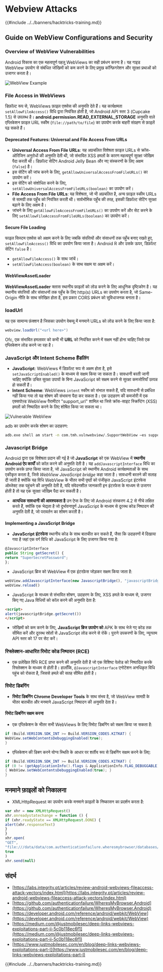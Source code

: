 # Webview Attacks

{{#include ../../banners/hacktricks-training.md}}

## Guide on WebView Configurations and Security

### Overview of WebView Vulnerabilities

Android विकास का एक महत्वपूर्ण पहलू WebViews का सही प्रबंधन करना है। यह गाइड WebView उपयोग से संबंधित जोखिमों को कम करने के लिए प्रमुख कॉन्फ़िगरेशन और सुरक्षा प्रथाओं को उजागर करता है।

![WebView Example](<../../images/image (1190).png>)

### **File Access in WebViews**

डिफ़ॉल्ट रूप से, WebViews फ़ाइल एक्सेस की अनुमति देते हैं। यह कार्यक्षमता `setAllowFileAccess()` विधि द्वारा नियंत्रित होती है, जो Android API स्तर 3 (Cupcake 1.5) से उपलब्ध है। **android.permission.READ_EXTERNAL_STORAGE** अनुमति वाले एप्लिकेशन फ़ाइल URL स्कीम (`file://path/to/file`) का उपयोग करके बाहरी संग्रहण से फ़ाइलें पढ़ सकते हैं।

#### **Deprecated Features: Universal and File Access From URLs**

- **Universal Access From File URLs**: यह अप्रचलित विशेषता फ़ाइल URLs से क्रॉस-ओरिजिन अनुरोधों की अनुमति देती थी, जो संभावित XSS हमलों के कारण महत्वपूर्ण सुरक्षा जोखिम पैदा करती थी। डिफ़ॉल्ट सेटिंग Android Jelly Bean और नए संस्करणों के लिए अक्षम (`false`) है।
- इस सेटिंग की जांच करने के लिए, `getAllowUniversalAccessFromFileURLs()` का उपयोग करें।
- इस सेटिंग को संशोधित करने के लिए, `setAllowUniversalAccessFromFileURLs(boolean)` का उपयोग करें।
- **File Access From File URLs**: यह विशेषता, जो भी अप्रचलित है, अन्य फ़ाइल स्कीम URLs से सामग्री तक पहुँच को नियंत्रित करती थी। सार्वभौमिक पहुँच की तरह, इसकी डिफ़ॉल्ट सेटिंग सुरक्षा बढ़ाने के लिए अक्षम है।
- जांचने के लिए `getAllowFileAccessFromFileURLs()` का उपयोग करें और सेट करने के लिए `setAllowFileAccessFromFileURLs(boolean)` का उपयोग करें।

#### **Secure File Loading**

फाइल सिस्टम एक्सेस को अक्षम करने के लिए जबकि संपत्तियों और संसाधनों तक पहुँच बनाए रखते हुए, `setAllowFileAccess()` विधि का उपयोग किया जाता है। Android R और उसके ऊपर, डिफ़ॉल्ट सेटिंग `false` है।

- `getAllowFileAccess()` के साथ जांचें।
- `setAllowFileAccess(boolean)` के साथ सक्षम या अक्षम करें।

#### **WebViewAssetLoader**

**WebViewAssetLoader** क्लास स्थानीय फ़ाइलों को लोड करने के लिए आधुनिक दृष्टिकोण है। यह स्थानीय संपत्तियों और संसाधनों तक पहुँच के लिए http(s) URLs का उपयोग करता है, जो Same-Origin नीति के साथ संरेखित होता है, इस प्रकार CORS प्रबंधन को सुविधाजनक बनाता है।

### loadUrl

यह एक सामान्य फ़ंक्शन है जिसका उपयोग वेबव्यू में मनमाने URLs को लोड करने के लिए किया जाता है:
```java
webview.loadUrl("<url here>")
```
Ofc, एक संभावित हमलावर को कभी भी **URL** को नियंत्रित करने में सक्षम नहीं होना चाहिए जिसे एक एप्लिकेशन लोड करने जा रहा है।

### **JavaScript और Intent Scheme हैंडलिंग**

- **JavaScript**: WebViews में डिफ़ॉल्ट रूप से अक्षम होता है, इसे `setJavaScriptEnabled()` के माध्यम से सक्षम किया जा सकता है। सावधानी बरती जानी चाहिए क्योंकि उचित सुरक्षा उपायों के बिना JavaScript को सक्षम करने से सुरक्षा कमजोरियाँ उत्पन्न हो सकती हैं।
- **Intent Scheme**: WebViews `intent` स्कीम को संभाल सकते हैं, यदि सावधानी से प्रबंधित नहीं किया गया तो यह शोषण की संभावना पैदा कर सकता है। एक उदाहरण की कमजोरी में एक एक्सपोज़्ड WebView पैरामीटर "support_url" शामिल था जिसे क्रॉस-साइट स्क्रिप्टिंग (XSS) हमलों को निष्पादित करने के लिए शोषित किया जा सकता था।

![Vulnerable WebView](<../../images/image (1191).png>)

adb का उपयोग करके शोषण का उदाहरण:
```bash
adb.exe shell am start -n com.tmh.vulnwebview/.SupportWebView –es support_url "https://example.com/xss.html"
```
### Javascript Bridge

Android द्वारा एक विशेषता प्रदान की गई है जो **JavaScript** को एक WebView में **स्थानीय Android ऐप कार्यों** को कॉल करने की अनुमति देती है। यह `addJavascriptInterface` विधि का उपयोग करके प्राप्त किया जाता है, जो JavaScript को स्थानीय Android कार्यक्षमताओं के साथ एकीकृत करता है, जिसे _WebView JavaScript bridge_ कहा जाता है। सावधानी बरतने की सलाह दी जाती है क्योंकि यह विधि WebView के भीतर सभी पृष्ठों को पंजीकृत JavaScript इंटरफेस ऑब्जेक्ट तक पहुंचने की अनुमति देती है, यदि संवेदनशील जानकारी इन इंटरफेस के माध्यम से उजागर होती है तो यह एक सुरक्षा जोखिम पैदा कर सकती है।

- **अत्यधिक सावधानी की आवश्यकता है** उन ऐप्स के लिए जो Android संस्करण 4.2 से नीचे लक्षित करते हैं, क्योंकि एक भेद्यता है जो दुर्भावनापूर्ण JavaScript के माध्यम से दूरस्थ कोड निष्पादन की अनुमति देती है, जो परावर्तन का शोषण करती है।

#### Implementing a JavaScript Bridge

- **JavaScript इंटरफेस** स्थानीय कोड के साथ बातचीत कर सकते हैं, जैसा कि उदाहरणों में दिखाया गया है जहां एक वर्ग विधि को JavaScript के लिए उजागर किया गया है:
```javascript
@JavascriptInterface
public String getSecret() {
return "SuperSecretPassword";
};
```
- JavaScript ब्रिज को WebView में एक इंटरफ़ेस जोड़कर सक्षम किया जाता है:
```javascript
webView.addJavascriptInterface(new JavascriptBridge(), "javascriptBridge")
webView.reload()
```
- JavaScript के माध्यम से संभावित शोषण, उदाहरण के लिए, XSS हमले के माध्यम से, उजागर किए गए Java विधियों को कॉल करने की अनुमति देता है:
```html
<script>
alert(javascriptBridge.getSecret())
</script>
```
- जोखिमों को कम करने के लिए, **JavaScript ब्रिज उपयोग को** APK के साथ भेजे गए कोड तक सीमित करें और दूरस्थ स्रोतों से JavaScript लोड करने से रोकें। पुराने उपकरणों के लिए, न्यूनतम API स्तर को 17 पर सेट करें।

### रिफ्लेक्शन-आधारित रिमोट कोड निष्पादन (RCE)

- एक प्रलेखित विधि RCE प्राप्त करने की अनुमति देती है जो एक विशिष्ट पेलोड को निष्पादित करके रिफ्लेक्शन के माध्यम से होती है। हालाँकि, `@JavascriptInterface` एनोटेशन अनधिकृत विधि पहुंच को रोकता है, जिससे हमले की सतह सीमित होती है।

### रिमोट डिबगिंग

- **रिमोट डिबगिंग** **Chrome Developer Tools** के साथ संभव है, जो WebView सामग्री के भीतर बातचीत और मनमाने JavaScript निष्पादन की अनुमति देता है।

#### रिमोट डिबगिंग सक्षम करना

- एक एप्लिकेशन के भीतर सभी WebViews के लिए रिमोट डिबगिंग को सक्षम किया जा सकता है:
```java
if (Build.VERSION.SDK_INT >= Build.VERSION_CODES.KITKAT) {
WebView.setWebContentsDebuggingEnabled(true);
}
```
- एप्लिकेशन की डिबग करने योग्य स्थिति के आधार पर शर्तीय रूप से डिबगिंग सक्षम करने के लिए:
```java
if (Build.VERSION.SDK_INT >= Build.VERSION_CODES.KITKAT) {
if (0 != (getApplicationInfo().flags & ApplicationInfo.FLAG_DEBUGGABLE))
{ WebView.setWebContentsDebuggingEnabled(true); }
}
```
## मनमाने फ़ाइलों को निकालना

- XMLHttpRequest का उपयोग करके मनमाने फ़ाइलों के निष्कासन का प्रदर्शन करता है:
```javascript
var xhr = new XMLHttpRequest()
xhr.onreadystatechange = function () {
if (xhr.readyState == XMLHttpRequest.DONE) {
alert(xhr.responseText)
}
}
xhr.open(
"GET",
"file:///data/data/com.authenticationfailure.wheresmybrowser/databases/super_secret.db",
true
)
xhr.send(null)
```
## संदर्भ

- [https://labs.integrity.pt/articles/review-android-webviews-fileaccess-attack-vectors/index.html](https://labs.integrity.pt/articles/review-android-webviews-fileaccess-attack-vectors/index.html)
- [https://github.com/authenticationfailure/WheresMyBrowser.Android](https://github.com/authenticationfailure/WheresMyBrowser.Android)
- [https://developer.android.com/reference/android/webkit/WebView](https://developer.android.com/reference/android/webkit/WebView)
- [https://medium.com/@justmobilesec/deep-links-webviews-exploitations-part-ii-5c0b118ec6f1](https://medium.com/@justmobilesec/deep-links-webviews-exploitations-part-ii-5c0b118ec6f1)
- [https://www.justmobilesec.com/en/blog/deep-links-webviews-exploitations-part-I](https://www.justmobilesec.com/en/blog/deep-links-webviews-exploitations-part-I)

{{#include ../../banners/hacktricks-training.md}}
